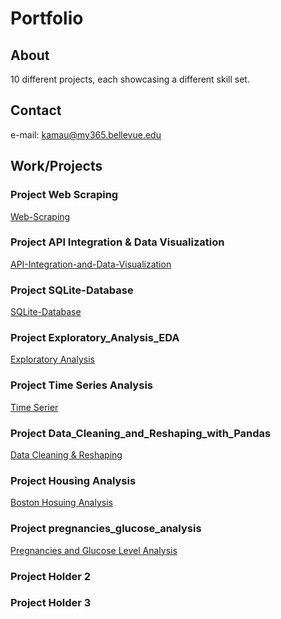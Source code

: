 # Portfolio 


## About
10 different projects, each showcasing a different skill set.

## Contact
e-mail: kamau@my365.bellevue.edu

## Work/Projects  

### Project Web Scraping
  [Web-Scraping](https://kau0713.github.io/Web-Scraping/)
  
### Project API Integration & Data Visualization
  [API-Integration-and-Data-Visualization](https://kau0713.github.io/API-Integration-and-Data-Visualization/)

### Project SQLite-Database
  [SQLite-Database](https://kau0713.github.io/SQLite-Database/)

### Project Exploratory_Analysis_EDA
  [Exploratory Analysis](https://kau0713.github.io/Exploratory_Analysis_EDA/)

### Project Time Series Analysis
  [Time Serier](https://kau0713.github.io/Time_Series_Analysis/)

### Project Data_Cleaning_and_Reshaping_with_Pandas
  [Data Cleaning & Reshaping](https://kau0713.github.io/Data_Cleaning_and_Reshaping_with_Pandas/)

### Project Housing Analysis
  [Boston Hosuing Analysis](https://kau0713.github.io/Boston-Housing-Analysis/)

### Project pregnancies_glucose_analysis
  [Pregnancies and Glucose Level Analysis](https://kau0713.github.io/pregnancies_glucose_analysis/)

### Project Holder 2

### Project Holder 3
